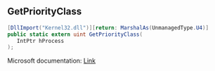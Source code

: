## GetPriorityClass

```csharp
[DllImport("Kernel32.dll")][return: MarshalAs(UnmanagedType.U4)]
public static extern uint GetPriorityClass(
   IntPtr hProcess
);
```

Microsoft documentation: [Link](https://docs.microsoft.com/en-us/windows/win32/api/processthreadsapi/nf-processthreadsapi-getpriorityclass)
